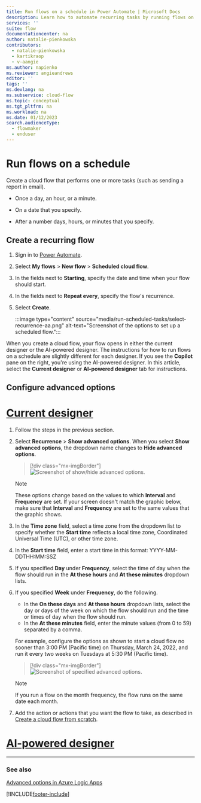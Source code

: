 ```yaml
---
title: Run flows on a schedule in Power Automate | Microsoft Docs
description: Learn how to automate recurring tasks by running flows on a schedule, such as every day or every hour.
services: ''
suite: flow
documentationcenter: na
author: natalie-pienkowska
contributors:
  - natalie-pienkowska
  - kartikraop
  - v-aangie
ms.author: napienko
ms.reviewer: angieandrews
editor: ''
tags: ''
ms.devlang: na
ms.subservice: cloud-flow
ms.topic: conceptual
ms.tgt_pltfrm: na
ms.workload: na
ms.date: 01/12/2023
search.audienceType: 
  - flowmaker
  - enduser
---
```

# Run flows on a schedule

Create a cloud flow that performs one or more tasks (such as sending a report in email).

- Once a day, an hour, or a minute.

- On a date that you specify.

- After a number days, hours, or minutes that you specify.

## Create a recurring flow

1. Sign in to [Power Automate](https://make.powerautomate.com).

1. Select **My flows** > **New flow** > **Scheduled cloud flow**.

1. In the fields next to **Starting**, specify the date and time when your flow should start.

1. In the fields next to **Repeat every**, specify the flow's recurrence.

1. Select **Create**.

    :::image type="content" source="media/run-scheduled-tasks/select-recurrence-aa.png" alt-text="Screenshot of the options to set up a scheduled flow.":::

When you create a cloud flow, your flow opens in either the current designer or the AI-powered designer. The instructions for how to run flows on a schedule are slightly different for each designer. If you see the **Copilot** pane on the right, you're using the AI-powered designer. In this article, select the **Current designer** or **AI-powered designer** tab for instructions.

## Configure advanced options

# [Current designer](#tab/current-designer)

1. Follow the steps in the previous section.

1. Select **Recurrence** > **Show advanced options**. When you select **Show advanced options**, the dropdown name changes to **Hide advanced options**.

    >[!div class="mx-imgBorder"]
    >![Screenshot of show/hide advanced options.](./media/run-scheduled-tasks/select-recurrence1.png "Show/hide advanced options")

    >[!NOTE]
    >These options change based on the values to which **Interval** and **Frequency** are set. If your screen doesn't match the graphic below, make sure that **Interval** and **Frequency** are set to the same values that the graphic shows.

1. In the **Time zone** field, select a time zone from the dropdown list to specify whether the **Start time** reflects a local time zone, Coordinated Universal Time (UTC), or other time zone.

1. In the **Start time** field, enter a start time in this format: YYYY-MM-DDTHH:MM:SSZ

1. If you specified **Day** under **Frequency**, select the time of day when the flow should run in the **At these hours** and **At these minutes** dropdown lists.

1. If you specified **Week** under **Frequency**, do the following.<br/>
    - In the **On these days** and **At these hours** dropdown lists, select the day or days of the week on which the flow should run and the time or times of day when the flow should run.
    - In the **At these minutes** field, enter the minute values (from 0 to 59) separated by a comma.

    For example, configure the options as shown to start a cloud flow no sooner than 3:00 PM (Pacific time) on Thursday, March 24, 2022, and run it every two weeks on Tuesdays at 5:30 PM (Pacific time).

    >[!div class="mx-imgBorder"]
    >![Screenshot of specified advanced options.](./media/run-scheduled-tasks/advanced-options.png "Specify advanced options")

   > [!NOTE]
   > If you run a flow on the month frequency, the flow runs on the same date each month.

1. Add the action or actions that you want the flow to take, as described in [Create a cloud flow from scratch](get-started-logic-flow.md).

# [AI-powered designer](#tab/ai-powered-designer)




---

### See also

[Advanced options in Azure Logic Apps](/azure/connectors/connectors-native-recurrence)

[!INCLUDE[footer-include](includes/footer-banner.md)]
